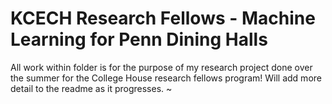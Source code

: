 # KCECH Research Fellows - Machine Learning for Penn Dining Halls
All work within folder is for the purpose of my research project done over the summer for the College House research fellows program! Will add more detail to the readme as it progresses. ~